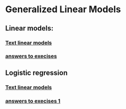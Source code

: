 Generalized Linear Models
================

## Linear models:

### [Text linear models](linmod.pdf)

### [answers to execises](Answer-linmod.md)

## Logistic regression

### [Text linear models](logreg.pdf)

### [answers to execises 1](Answer-logreg1.md)
